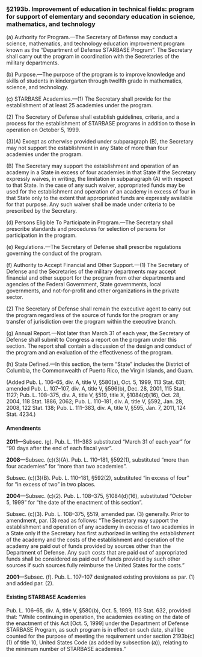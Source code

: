 ### §2193b. Improvement of education in technical fields: program for support of elementary and secondary education in science, mathematics, and technology ###

(a) Authority for Program.—The Secretary of Defense may conduct a science, mathematics, and technology education improvement program known as the “Department of Defense STARBASE Program”. The Secretary shall carry out the program in coordination with the Secretaries of the military departments.

(b) Purpose.—The purpose of the program is to improve knowledge and skills of students in kindergarten through twelfth grade in mathematics, science, and technology.

(c) STARBASE Academies.—(1) The Secretary shall provide for the establishment of at least 25 academies under the program.

(2) The Secretary of Defense shall establish guidelines, criteria, and a process for the establishment of STARBASE programs in addition to those in operation on October 5, 1999.

(3)(A) Except as otherwise provided under subparagraph (B), the Secretary may not support the establishment in any State of more than four academies under the program.

(B) The Secretary may support the establishment and operation of an academy in a State in excess of four academies in that State if the Secretary expressly waives, in writing, the limitation in subparagraph (A) with respect to that State. In the case of any such waiver, appropriated funds may be used for the establishment and operation of an academy in excess of four in that State only to the extent that appropriated funds are expressly available for that purpose. Any such waiver shall be made under criteria to be prescribed by the Secretary.

(d) Persons Eligible To Participate in Program.—The Secretary shall prescribe standards and procedures for selection of persons for participation in the program.

(e) Regulations.—The Secretary of Defense shall prescribe regulations governing the conduct of the program.

(f) Authority to Accept Financial and Other Support.—(1) The Secretary of Defense and the Secretaries of the military departments may accept financial and other support for the program from other departments and agencies of the Federal Government, State governments, local governments, and not-for-profit and other organizations in the private sector.

(2) The Secretary of Defense shall remain the executive agent to carry out the program regardless of the source of funds for the program or any transfer of jurisdiction over the program within the executive branch.

(g) Annual Report.—Not later than March 31 of each year, the Secretary of Defense shall submit to Congress a report on the program under this section. The report shall contain a discussion of the design and conduct of the program and an evaluation of the effectiveness of the program.

(h) State Defined.—In this section, the term “State” includes the District of Columbia, the Commonwealth of Puerto Rico, the Virgin Islands, and Guam.

(Added Pub. L. 106–65, div. A, title V, §580(a), Oct. 5, 1999, 113 Stat. 631; amended Pub. L. 107–107, div. A, title V, §596(b), Dec. 28, 2001, 115 Stat. 1127; Pub. L. 108–375, div. A, title V, §519, title X, §1084(d)(16), Oct. 28, 2004, 118 Stat. 1886, 2062; Pub. L. 110–181, div. A, title V, §592, Jan. 28, 2008, 122 Stat. 138; Pub. L. 111–383, div. A, title V, §595, Jan. 7, 2011, 124 Stat. 4234.)

#### Amendments ####

**2011**—Subsec. (g). Pub. L. 111–383 substituted “March 31 of each year” for “90 days after the end of each fiscal year”.

**2008**—Subsec. (c)(3)(A). Pub. L. 110–181, §592(1), substituted “more than four academies” for “more than two academies”.

Subsec. (c)(3)(B). Pub. L. 110–181, §592(2), substituted “in excess of four” for “in excess of two” in two places.

**2004**—Subsec. (c)(2). Pub. L. 108–375, §1084(d)(16), substituted “October 5, 1999” for “the date of the enactment of this section”.

Subsec. (c)(3). Pub. L. 108–375, §519, amended par. (3) generally. Prior to amendment, par. (3) read as follows: “The Secretary may support the establishment and operation of any academy in excess of two academies in a State only if the Secretary has first authorized in writing the establishment of the academy and the costs of the establishment and operation of the academy are paid out of funds provided by sources other than the Department of Defense. Any such costs that are paid out of appropriated funds shall be considered as paid out of funds provided by such other sources if such sources fully reimburse the United States for the costs.”

**2001**—Subsec. (f). Pub. L. 107–107 designated existing provisions as par. (1) and added par. (2).

#### Existing STARBASE Academies ####

Pub. L. 106–65, div. A, title V, §580(b), Oct. 5, 1999, 113 Stat. 632, provided that: “While continuing in operation, the academies existing on the date of the enactment of this Act [Oct. 5, 1999] under the Department of Defense STARBASE Program, as such program is in effect on such date, shall be counted for the purpose of meeting the requirement under section 2193b(c)(1) of title 10, United States Code (as added by subsection (a)), relating to the minimum number of STARBASE academies.”